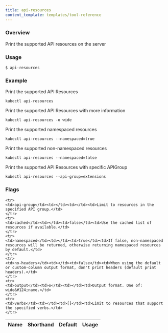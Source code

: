 ```yaml
---
title: api-resources
content_template: templates/tool-reference
---
```


### Overview
Print the supported API resources on the server

### Usage

`$ api-resources`


### Example

 Print the supported API Resources

```shell
kubectl api-resources
```

 Print the supported API Resources with more information

```shell
kubectl api-resources -o wide
```

 Print the supported namespaced resources

```shell
kubectl api-resources --namespaced=true
```

 Print the supported non-namespaced resources

```shell
kubectl api-resources --namespaced=false
```

 Print the supported API Resources with specific APIGroup

```shell
kubectl api-resources --api-group=extensions
```




### Flags

<div class="table-responsive"><table class="table table-bordered">
<thead class="thead-light">
<tr>
            <th>Name</th>
            <th>Shorthand</th>
            <th>Default</th>
            <th>Usage</th>
        </tr>
    </thead>
    <tbody>
    
    <tr>
    <td>api-group</td><td></td><td></td><td>Limit to resources in the specified API group.</td>
    </tr>
    <tr>
    <td>cached</td><td></td><td>false</td><td>Use the cached list of resources if available.</td>
    </tr>
    <tr>
    <td>namespaced</td><td></td><td>true</td><td>If false, non-namespaced resources will be returned, otherwise returning namespaced resources by default.</td>
    </tr>
    <tr>
    <td>no-headers</td><td></td><td>false</td><td>When using the default or custom-column output format, don't print headers (default print headers).</td>
    </tr>
    <tr>
    <td>output</td><td>o</td><td></td><td>Output format. One of: wide&#124;name.</td>
    </tr>
    <tr>
    <td>verbs</td><td></td><td>[]</td><td>Limit to resources that support the specified verbs.</td>
    </tr>
</tbody>
</table></div>




